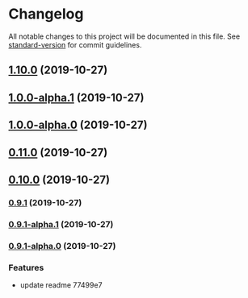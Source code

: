 # Changelog

All notable changes to this project will be documented in this file. See [standard-version](https://github.com/conventional-changelog/standard-version) for commit guidelines.

## [1.10.0](///compare/v1.0.0-alpha.1...v1.10.0) (2019-10-27)

## [1.0.0-alpha.1](///compare/v1.0.0-alpha.0...v1.0.0-alpha.1) (2019-10-27)

## [1.0.0-alpha.0](///compare/v0.11.0...v1.0.0-alpha.0) (2019-10-27)

## [0.11.0](///compare/v0.10.0...v0.11.0) (2019-10-27)

## [0.10.0](///compare/v0.9.1...v0.10.0) (2019-10-27)

### [0.9.1](///compare/v0.9.1-alpha.1...v0.9.1) (2019-10-27)

### [0.9.1-alpha.1](///compare/v0.9.1-alpha.0...v0.9.1-alpha.1) (2019-10-27)

### [0.9.1-alpha.0](///compare/v0.9.0...v0.9.1-alpha.0) (2019-10-27)


### Features

* update readme 77499e7
